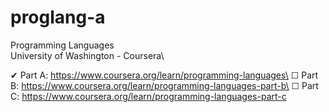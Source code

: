 # proglang-a
Programming Languages\
University of Washington - Coursera\

&#10004; Part A: https://www.coursera.org/learn/programming-languages\
&#9744; Part B: https://www.coursera.org/learn/programming-languages-part-b\
&#9744; Part C: https://www.coursera.org/learn/programming-languages-part-c

